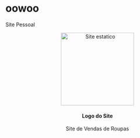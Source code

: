 # oowoo
Site Pessoal


<div align="center">
    <img src="/images/favicon/favicon.ico" alt="Site estatico" width="200px" />
</div>

<h4 align="center">Logo do Site</h4>

<p align="center">Site de Vendas de Roupas</p>
<br>
